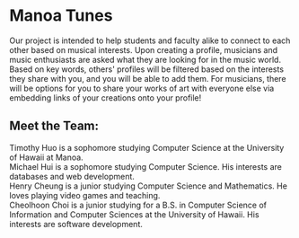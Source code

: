# Manoa Tunes 

Our project is intended to help students and faculty alike to connect to each other based on musical interests. Upon creating a profile, musicians and music enthusiasts are asked what they are looking for in the music world. Based on key words, others' profiles will be filtered based on the interests they share with you, and you will be able to add them. For musicians, there will be options for you to share your works of art with everyone else via embedding links of your creations onto your profile!

## Meet the Team:

Timothy Huo is a sophomore studying Computer Science at the University of Hawaii at Manoa. <br />
Michael Hui is a sophomore studying Computer Science. His interests are databases and web development. <br />
Henry Cheung is a junior studying Computer Science and Mathematics. He loves playing video games and teaching. <br />
Cheolhoon Choi is a junior studying for a B.S. in Computer Science of Information and Computer Sciences at the University of Hawaii. His interests are software development. <br />
